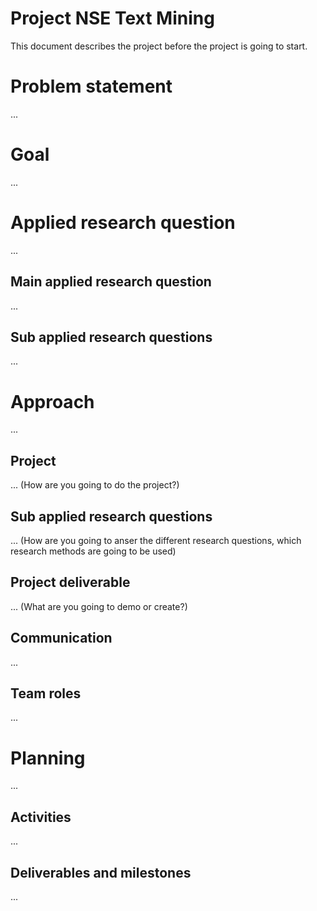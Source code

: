 # Project NSE Text Mining
This document describes the project before the project is going to start.

# Problem statement
...

# Goal
...


# Applied research question
...

## Main applied research question
...

## Sub applied research questions
...

# Approach
...

## Project
... (How are you going to do the project?)

## Sub applied research questions
... (How are you going to anser the different research questions, which research methods are going to be used)

## Project deliverable
... (What are you going to demo or create?)

## Communication
...

## Team roles
...

# Planning
...

## Activities
...

## Deliverables and milestones
...

